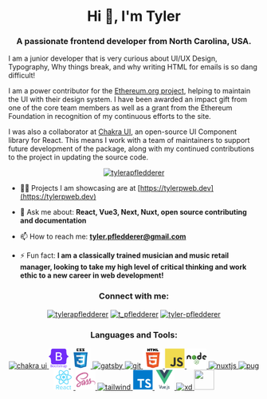 <h1 align="center">Hi 👋, I'm Tyler</h1>
<h3 align="center">A passionate frontend developer from North Carolina, USA.</h3>
<p>I am a junior developer that is very curious about UI/UX Design, Typography, Why things break, and why writing HTML for emails is so dang difficult!</p>
<p>I am a power contributor for the <a href="https://github.com/ethereum/ethereum-org-website">Ethereum.org project</a>, helping to maintain the UI with their design system. I have been awarded an impact gift from one of the core team members as well as a grant from the Ethereum Foundation in recognition of my continuous efforts to the site.</p>
<p>I was also a collaborator at <a href="https://github.com/chakra-ui">Chakra UI</a>, an open-source UI Component library for React. This means I work with a team of maintainers to support future development of the package, along with my continued contributions to the project in updating the source code.</p>

<p align="center"> <a href="https://github.com/ryo-ma/github-profile-trophy"><img src="https://github-profile-trophy.vercel.app/?username=tylerapfledderer&row=1&column=4&title=Joined2020,Commits,PullRequest,Repositories,Issues&theme=alduin&margin-w=15&no-frame=true" alt="tylerapfledderer" /></a> </p>

- 👨‍💻 Projects I am showcasing are at [https://tylerpweb.dev](https://tylerpweb.dev)

- 💬 Ask me about: **React, Vue3, Next, Nuxt, open source contributing and documentation**

- 📫 How to reach me: **tyler.pfledderer@gmail.com**

- ⚡ Fun fact: **I am a classically trained musician and music retail manager, looking to take my high level of critical thinking and work ethic to a new career in web development!**

<h3 align="center">Connect with me:</h3>
<p align="center">
  <a href="https://codepen.io/tylerapfledderer" target="blank"><img align="center" src="https://raw.githubusercontent.com/rahuldkjain/github-profile-readme-generator/master/src/images/icons/Social/codepen.svg" alt="tylerapfledderer" height="30" width="40" /></a>
  <a href="https://twitter.com/t_pfledderer" target="blank"><img align="center" src="https://raw.githubusercontent.com/rahuldkjain/github-profile-readme-generator/master/src/images/icons/Social/twitter.svg" alt="t_pfledderer" height="30" width="40" /></a>
  <a href="https://linkedin.com/in/tyler-pfledderer" target="blank"><img align="center" src="https://raw.githubusercontent.com/rahuldkjain/github-profile-readme-generator/master/src/images/icons/Social/linked-in-alt.svg" alt="tyler-pfledderer" height="30" width="40" /></a>
</p>
<h3 align="center">Languages and Tools:</h3>
<p align="center"> <a href="https://chakra-ui.com" target="_blank" rel="noreferrer"> <img src="https://github.com/TylerAPfledderer/chakra-ui/blob/6ecf45646d1558a52b9ed5ecb45e96feed8f09f8/logo/logomark-colored@2x.png" alt="chakra ui" width="40" height="40"/> </a> <a href="https://getbootstrap.com" target="_blank" rel="noreferrer"> <img src="https://raw.githubusercontent.com/devicons/devicon/master/icons/bootstrap/bootstrap-plain-wordmark.svg" alt="bootstrap" width="40" height="40"/> </a> <a href="https://www.w3schools.com/css/" target="_blank" rel="noreferrer"> <img src="https://raw.githubusercontent.com/devicons/devicon/master/icons/css3/css3-original-wordmark.svg" alt="css3" width="40" height="40"/> </a> <a href="https://www.gatsbyjs.com/" target="_blank" rel="noreferrer"> <img src="https://www.vectorlogo.zone/logos/gatsbyjs/gatsbyjs-icon.svg" alt="gatsby" width="40" height="40"/> </a> <a href="https://git-scm.com/" target="_blank" rel="noreferrer"> <img src="https://www.vectorlogo.zone/logos/git-scm/git-scm-icon.svg" alt="git" width="40" height="40"/> </a> <a href="https://www.w3.org/html/" target="_blank" rel="noreferrer"> <img src="https://raw.githubusercontent.com/devicons/devicon/master/icons/html5/html5-original-wordmark.svg" alt="html5" width="40" height="40"/> </a> <a href="https://developer.mozilla.org/en-US/docs/Web/JavaScript" target="_blank" rel="noreferrer"> <img src="https://raw.githubusercontent.com/devicons/devicon/master/icons/javascript/javascript-original.svg" alt="javascript" width="40" height="40"/> </a> <a href="https://nodejs.org" target="_blank" rel="noreferrer"> <img src="https://raw.githubusercontent.com/devicons/devicon/master/icons/nodejs/nodejs-original-wordmark.svg" alt="nodejs" width="40" height="40"/> </a> <a href="https://nuxtjs.org/" target="_blank" rel="noreferrer"> <img src="https://www.vectorlogo.zone/logos/nuxtjs/nuxtjs-icon.svg" alt="nuxtjs" width="40" height="40"/> </a> <a href="https://pugjs.org" target="_blank" rel="noreferrer"> <img src="https://cdn.worldvectorlogo.com/logos/pug.svg" alt="pug" width="40" height="40"/> </a> <a href="https://reactjs.org/" target="_blank" rel="noreferrer"> <img src="https://raw.githubusercontent.com/devicons/devicon/master/icons/react/react-original-wordmark.svg" alt="react" width="40" height="40"/> </a> <a href="https://sass-lang.com" target="_blank" rel="noreferrer"> <img src="https://raw.githubusercontent.com/devicons/devicon/master/icons/sass/sass-original.svg" alt="sass" width="40" height="40"/> </a> <a href="https://tailwindcss.com/" target="_blank" rel="noreferrer"> <img src="https://www.vectorlogo.zone/logos/tailwindcss/tailwindcss-icon.svg" alt="tailwind" width="40" height="40"/> </a> <a href="https://www.typescriptlang.org/" target="_blank" rel="noreferrer"> <img src="https://raw.githubusercontent.com/devicons/devicon/master/icons/typescript/typescript-original.svg" alt="typescript" width="40" height="40"/> </a> <a href="https://vuejs.org/" target="_blank" rel="noreferrer"> <img src="https://raw.githubusercontent.com/devicons/devicon/master/icons/vuejs/vuejs-original-wordmark.svg" alt="vuejs" width="40" height="40"/> </a> <a href="https://www.adobe.com/products/xd.html" target="_blank" rel="noreferrer"> <img src="https://cdn.worldvectorlogo.com/logos/adobe-xd.svg" alt="xd" width="40" height="40"/> </a> <a href="https://storybook.js.org"> <img src="https://github.com/storybookjs/frontpage/blob/main/static/images/logos/icon-storybook.png" width="40" height="40" /> </a>  </p>
<!-- COMMENTING OUT AS IT IS CURRENTLY BROKEN
<p align="center"><img src="https://github-readme-stats.vercel.app/api/top-langs?username=tylerapfledderer&show_icons=true&locale=en&layout=compact" alt="tylerapfledderer" /></p>
<p align="center"><img src="https://github-readme-stats.vercel.app/api?username=tylerapfledderer&show_icons=true&locale=en" alt="tylerapfledderer" /></p>
-->

